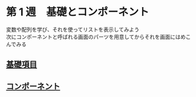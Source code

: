 # 第 1 週　基礎とコンポーネント

変数や配列を学び、それを使ってリストを表示してみよう  
次にコンポーネントと呼ばれる画面のパーツを用意してからそれを画面にはめこんでみる

## [基礎項目](./week01-01)

## [コンポーネント](./week01-02)
